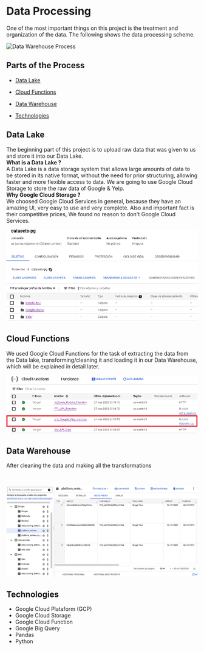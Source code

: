 # **Data Processing**

One of the most important things on this project is the treatment and organization of the data. The following shows the data processing scheme. 

<img src="./_src/Data_Warehous.png" alt="Data Warehouse Process">

## Parts of the Process
- [Data Lake](#data-lake)

- [Cloud Functions](#cloud-functions)

- [Data Warehouse](#data-warehouse)

- [Technologies](#technologies)

## Data Lake

The beginning part of this project is to upload raw data that was given to us and store it into our Data Lake.
</br>
**What is a Data Lake ?**
</br>
A Data Lake is a data storage system that allows large amounts of data to be stored in its native format, without the need for prior structuring, allowing faster and more flexible access to data. We are going to use Google Cloud Storage to store the raw data of Google & Yelp.
</br>
**Why Google Cloud Storage ?**
</br>
We choosed Google Cloud Services in general, because they have an amazing UI, very easy to use and very complete. Also and important fact is their competitive prices, We found no reason to don't Google Cloud Services.
</br>

<p align=center><img src="./_src/Data_Lake_Screenshot.PNG" alt="Data Lake"></p>


## Cloud Functions

We used Google Cloud Functions for the task of extracting the data from the Data lake, transforming/cleaning it and loading it in our Data Warehouse, which will be explained in detail later.
</br>

<p align=center><img src="./_src/Cloud_Functions.PNG" alt="Cloud Functions"></p>

## Data Warehouse

After cleaning the data and making all the transformations

</br>

<p align=center><img src="./_src/Data_Warehouse_Screenshot.PNG" alt="Data Warehouse"></p>

## Technologies

* Google Cloud Plataform (GCP)
* Google Cloud Storage
* Google Cloud Function
* Google Big Query
* Pandas
* Python




